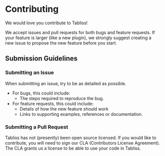 # Contributing

We would love you contribute to Tabliss!

We accept issues and pull requests for both bugs and feature requests.
If your feature is larger (like a new plugin), we strongly suggest creating a
new issue to propose the new feature before you start.

## Submission Guidelines

### Submitting an Issue

When submitting an issue, try to be as detailed as possible.

- For bugs, this could include:
  - The steps required to reproduce the bug.
- For feature requests, this could include:
  - Details of how the new feature should work
  - Links to supporting examples, references or documentation.

### Submitting a Pull Request

Tabliss has not (presently) been open source licensed. If you would like to
contribute, you will need to sign our CLA (Contributors License Agreement).
The CLA grants us a license to be able to use your code in Tabliss.
